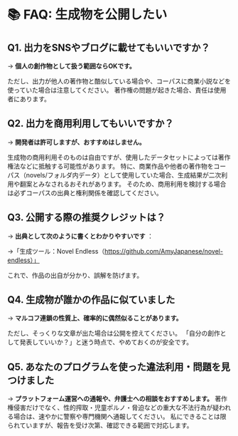# 📚 FAQ: 生成物を公開したい
## Q1. 出力をSNSやブログに載せてもいいですか？

→ **個人の創作物として扱う範囲ならOKです。**

ただし、出力が他人の著作物と酷似している場合や、コーパスに商業小説などを使っていた場合は注意してください。
著作権の問題が起きた場合、責任は使用者にあります。

## Q2. 出力を商用利用してもいいですか？

→ **開発者は許可しますが、おすすめはしません。**

生成物の商用利用そのものは自由ですが、使用したデータセットによっては著作権法などに抵触する可能性があります。
特に、商業作品や他者の著作物をコーパス（novels/フォルダ内データ）として使用していた場合、生成結果が二次利用や翻案とみなされるおそれがあります。
そのため、商用利用を検討する場合は必ずコーパスの出典と権利関係を確認してください。

## Q3. 公開する際の推奨クレジットは？

→ **出典として次のように書くとわかりやすいです** ：

→「生成ツール：Novel Endless（https://github.com/AmyJapanese/novel-endless）」

これで、作品の出自が分かり、誤解を防げます。

## Q4. 生成物が誰かの作品に似ていました

→ **マルコフ連鎖の性質上、確率的に偶然似ることがあります。**

ただし、そっくりな文章が出た場合は公開を控えてください。
「自分の創作として発表していいか？」と迷う時点で、やめておくのが安全です。

## Q5. あなたのプログラムを使った違法利用・問題を見つけました

→ **プラットフォーム運営への通報や、弁護士への相談をおすすめします。**
著作権侵害だけでなく、性的搾取・児童ポルノ・脅迫などの重大な不法行為が疑われる場合は、速やかに警察や専門機関へ通報してください。
私にできることは限られていますが、報告を受け次第、確認できる範囲で対応します。

